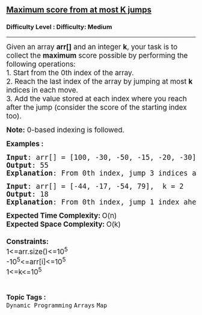 <h2><a href="https://www.geeksforgeeks.org/problems/maximum-score-from-at-most-k-jumps/1?page=3&sortBy=latest">Maximum score from at most K jumps</a></h2><h3>Difficulty Level : Difficulty: Medium</h3><hr><div class="problems_problem_content__Xm_eO"><p><span style="font-size: 14pt;">Given an array <strong>arr[]</strong> and an integer <strong>k</strong>, your task is to collect the <strong>maximum</strong> score possible by performing the following operations:</span><br><span style="font-size: 14pt;">1. Start from the 0th index of the array.</span><br><span style="font-size: 14pt;">2. Reach the last index of the array by jumping at most <strong>k</strong> indices in each move.</span><br><span style="font-size: 14pt;">3. Add the value stored at each index where you reach after the jump (consider the score of the starting index too).<br></span></p>
<p><span style="font-size: 14pt;"><strong>Note:</strong> 0-based indexing is followed.</span></p>
<p><span style="font-size: 14pt;"><strong>Examples :</strong></span></p>
<pre><span style="font-size: 14pt;"><strong>Input</strong>: arr[] = [100, -30, -50, -15, -20, -30], k = 3<br><strong>Output</strong>: 55<br><strong>Explanation</strong>: From 0th index, jump 3 indices ahead to arr[3]. From 3rd, jump 2 steps ahead to arr[5]. Therefore, the maximum score possible = (100 + (-15) + (-30)) = 55</span></pre>
<pre><span style="font-size: 14pt;"><strong>Input</strong>: arr[] = [-44, -17, -54, 79],&nbsp; k = 2<br><strong>Output</strong>: 18<br><strong>Explanation</strong>: From 0th index, jump 1 index ahead to arr[1]. From index 1, jump 2 steps ahead to arr[3]. Therefore, the maximum score possible = -44 + (-17) + 79 = 18.<br></span></pre>
<p><span style="font-size: 14pt;"><strong style="font-size: 14pt; font-family: -apple-system, BlinkMacSystemFont, 'Segoe UI', Roboto, Oxygen, Ubuntu, Cantarell, 'Open Sans', 'Helvetica Neue', sans-serif;">Expected Time Complexity: </strong><span style="font-size: 14pt; font-family: -apple-system, BlinkMacSystemFont, 'Segoe UI', Roboto, Oxygen, Ubuntu, Cantarell, 'Open Sans', 'Helvetica Neue', sans-serif;">O(n)<br></span></span><span style="font-size: 14pt;"><strong>Expected Space Complexity: </strong>O(k)<strong><br><br>Constraints:<br></strong>1&lt;=arr.size()&lt;=10<sup>5</sup><br>-10<sup>5</sup>&lt;=arr[i]&lt;=10<sup>5</sup><br>1&lt;=k&lt;=10<sup>5</sup></span></p></div><br><p><span style=font-size:18px><strong>Topic Tags : </strong><br><code>Dynamic Programming</code>&nbsp;<code>Arrays</code>&nbsp;<code>Map</code>&nbsp;